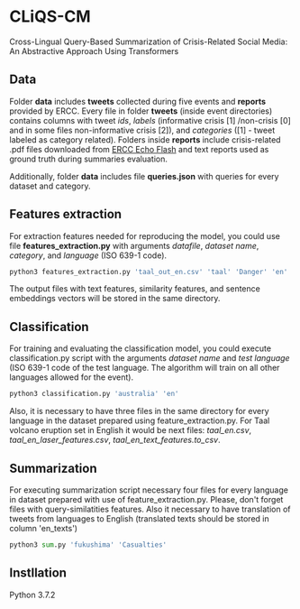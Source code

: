 # CLiQS-CM
Cross-Lingual Query-Based Summarization of Crisis-Related Social Media:
An Abstractive Approach Using Transformers



## Data

Folder **data** includes **tweets** collected during five events and **reports** provided by ERCC. Every file in folder **tweets** (inside event directories) contains columns with tweet *ids*, *labels* (informative crisis [1] /non-crisis [0] and in some files non-informative crisis [2]), and *categories* ([1] - tweet labeled as category related). Folders inside **reports** include crisis-related .pdf files downloaded from [ERCC Echo Flash](https://erccportal.jrc.ec.europa.eu/ECHO-Products/Echo-Flash#/echo-flash-items/latest) and text reports used as ground truth during summaries evaluation.

Additionally, folder **data** includes file **queries.json** with queries for every dataset and category.



## Features extraction

For extraction features needed for reproducing the model, you could use file **features_extraction.py** with arguments *datafile*, *dataset name*, *category*, and *language* (ISO 639-1 code).

```python
python3 features_extraction.py 'taal_out_en.csv' 'taal' 'Danger' 'en'
```

The output files with text features, similarity features, and sentence embeddings vectors will be stored in the same directory.



## Classification

For training and evaluating the classification model, you could execute classification.py script with the arguments *dataset name* and *test language* (ISO 639-1 code of the test language. The algorithm will train on all other languages allowed for the event). 

```python
python3 classification.py 'australia' 'en'
```



Also, it is necessary to have three files in the same directory for every language in the dataset prepared using feature_extraction.py. For Taal volcano eruption set in English it would be next files: *taal_en.csv*, *taal_en_laser_features.csv*, *taal_en_text_features.to_csv*.



## Summarization

For executing summarization script necessary four files for every language in dataset prepared with use of feature_extraction.py. Please, don't forget files with query-similatities features. Also it necessary to have translation of tweets from languages to English (translated texts should be stored in column 'en_texts')

```python
python3 sum.py 'fukushima' 'Casualties'
```



## Instllation

Python 3.7.2

